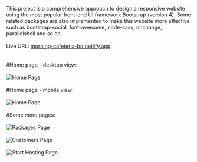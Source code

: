 This project is a comprehensive approach to design a responsive website using the most popular front-end UI framework Bootstrap (version 4). Some related packages are also implemented to make this website more effective such as bootstrap-social, font-awesome, node-sass, onchange, parallelshell and so on.
<br /><br />
Live URL: [morning-cafeteria-bd.netlify.app](https://morning-cafeteria-bd.netlify.app/)
<br />
<br /><br />
#Home page - desktop view:
<br /><br />
![Home Page](screen-shots/home-page.png)
<br /><br />
#Home page - mobile view:
<br /><br />
![Home Page](screen-shots/mobile-view1.png)
<br /><br />
#Some more pages:
<br /><br />
![Packages Page](screen-shots/aboutus.png)
<br /><br />
![Customers Page](screen-shots/contact.png)
<br /><br />
![Start Hosting Page](screen-shots/mobile-view2.png)
<br /><br />